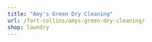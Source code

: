 ```yaml
---
title: "Amy's Green Dry Cleaning"
url: /fort-collins/amys-green-dry-cleaning/
shop: laundry
---
```

